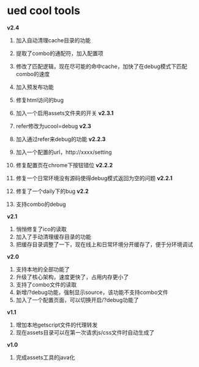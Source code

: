 # ued cool tools #
**v2.4**

  1. 加入自动清理cache目录的功能
  1. 提取了combo的通配符，加入配置项
  1. 修改了匹配逻辑，现在尽可能的命中cache，加快了在debug模式下匹配combo的速度
  1. 加入预发布功能
  1. 修复html访问的bug
  1. 加入一个启用assets文件夹的开关
**v2.3.1**

  1. refer修改为ucool=debug
**v2.3**

  1. 加入通过refer来debug的功能
**v2.2.3**

  1. 加入一个配置的url，http://xxxx/setting
  1. 修复配置页在chrome下按钮错位
**v2.2.2**

  1. 修复一个日常环境没有源码使得debug模式返回为空的问题
**v2.2.1**

  1. 修复了一个daily下的bug
**v2.2**
  1. 支持combo的debug

**v2.1**
  1. 悄悄修复了ico的读取
  1. 加入了手动清理缓存目录的功能
  1. 把缓存目录调整了一下，现在线上和日常环境分开缓存了，便于分环境调试

**v2.0**
  1. 支持本地的全部功能了
  1. 升级了核心架构，速度更快了，占用内存更小了
  1. 支持了combo文件的读取
  1. 新增/?debug功能，强制显示source，该功能不支持combo文件
  1. 加入了一个配置页面，可以切换开启/?debug功能了

**v1.1**
  1. 增加本地getscript文件的代理转发
  1. 现在assets目录可以在第一次请求js/css文件时自动生成了

**v1.0**
  1. 完成assets工具的java化